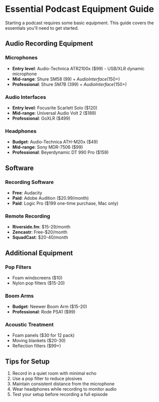 # Essential Podcast Equipment Guide

Starting a podcast requires some basic equipment. This guide covers the essentials you'll need to get started.

## Audio Recording Equipment

### Microphones
- **Entry level**: Audio-Technica ATR2100x ($99) - USB/XLR dynamic microphone
- **Mid-range**: Shure SM58 ($99) + Audio Interface ($150+)
- **Professional**: Shure SM7B ($399) + Audio Interface ($150+)

### Audio Interfaces
- **Entry level**: Focusrite Scarlett Solo ($120)
- **Mid-range**: Universal Audio Volt 2 ($189)
- **Professional**: GoXLR ($499)

### Headphones
- **Budget**: Audio-Technica ATH-M20x ($49)
- **Mid-range**: Sony MDR-7506 ($99)
- **Professional**: Beyerdynamic DT 990 Pro ($159)

## Software

### Recording Software
- **Free**: Audacity
- **Paid**: Adobe Audition ($20.99/month)
- **Paid**: Logic Pro ($199 one-time purchase, Mac only)

### Remote Recording
- **Riverside.fm**: $15-29/month
- **Zencastr**: Free-$20/month
- **SquadCast**: $20-40/month

## Additional Equipment

### Pop Filters
- Foam windscreens ($10)
- Nylon pop filters ($15-20)

### Boom Arms
- **Budget**: Neewer Boom Arm ($15-20)
- **Professional**: Rode PSA1 ($99)

### Acoustic Treatment
- Foam panels ($30 for 12 pack)
- Moving blankets ($20-30)
- Reflection filters ($99+)

## Tips for Setup

1. Record in a quiet room with minimal echo
2. Use a pop filter to reduce plosives
3. Maintain consistent distance from the microphone
4. Wear headphones while recording to monitor audio
5. Test your setup before recording a full episode 